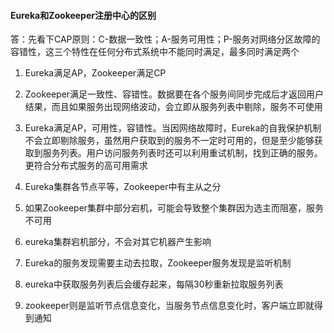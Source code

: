 #### Eureka和Zookeeper注册中心的区别

答：先看下CAP原则：C-数据一致性；A-服务可用性；P-服务对网络分区故障的容错性，这三个特性在任何分布式系统中不能同时满足，最多同时满足两个

1. Eureka满足AP，Zookeeper满足CP

2. Zookeeper满足一致性、容错性。数据要在各个服务间同步完成后才返回用户结果，而且如果服务出现网络波动，会立即从服务列表中剔除，服务不可使用

3. Eureka满足AP，可用性，容错性。当因网络故障时，Eureka的自我保护机制不会立即剔除服务，虽然用户获取到的服务不一定时可用的，但是至少能够获取到服务列表。用户访问服务列表时还可以利用重试机制，找到正确的服务。更符合分布式服务的高可用需求

4. Eureka集群各节点平等，Zookeeper中有主从之分

5. 如果Zookeeper集群中部分宕机，可能会导致整个集群因为选主而阻塞，服务不可用

6. eureka集群宕机部分，不会对其它机器产生影响

7. Eureka的服务发现需要主动去拉取，Zookeeper服务发现是监听机制

8. eureka中获取服务列表后会缓存起来，每隔30秒重新拉取服务列表

9. zookeeper则是监听节点信息变化，当服务节点信息变化时，客户端立即就得到通知
